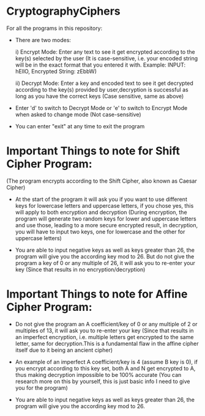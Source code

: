 # CryptographyCiphers

For all the programs in this repository:

 - There are two modes:

      i) Encrypt Mode: Enter any text to see it get encrypted according to the key(s) selected by the user (It is case-sensitive, i.e. your encoded string will be in the exact                          format that you entered it with. Example: INPUT: hEllO, Encrypted String: zEbbW)
  
      ii) Decrypt Mode: Enter a key and encoded text to see it get decrypted according to the key(s) provided by user,decryption is successful as long as you have the correct keys (Case sensitive, same as above)
  
  -  Enter 'd' to switch to Decrypt Mode or 'e' to switch to Encrypt Mode when asked to change mode (Not case-sensitive)

  - You can enter "exit" at any time to exit the program 

# **Important Things to note for Shift Cipher Program:**

  (The program encrypts according to the Shift Cipher, also known as Caesar Cipher)

  - At the start of the program it will ask you if you want to use different keys for lowercase letters and uppercase letters, if you chose yes, this will apply to both encryption      and decryption (During encryption, the program will generate two random keys for lower and uppercase letters and use those, leading to a more secure encrypted result, in            decryption, you will have to input two keys, one for lowercase and the other for uppercase letters)
    
  - You are able to input negative keys as well as keys greater than 26, the program will give you the according key mod to 26. But do not give the program a key of 0 or any multiple of 26, it will ask you to re-enter your key (Since that results in no encryption/decryption)

  # **Important Things to note for Affine Cipher Program:**

- Do not give the program an A coefficient/key of 0 or any multiple of 2 or multiples of 13, it will ask you to re-enter your key (Since that results in an imperfect encryption, i.e. multiple letters get encrypted to the same letter, same for decryption.This is a fundamental flaw in the affine cipher itself due to it being an ancient cipher)
- An example of an imperfect A coefficient/key is 4 (assume B key is 0), if you encrypt according to this key set, both A and N get encrypted to A, thus making decryption impossible to be 100% accurate (You can research more on this by yourself, this is just basic info I need to give you for the program)

- You are able to input negative keys as well as keys greater than 26, the program will give you the according key mod to 26.
